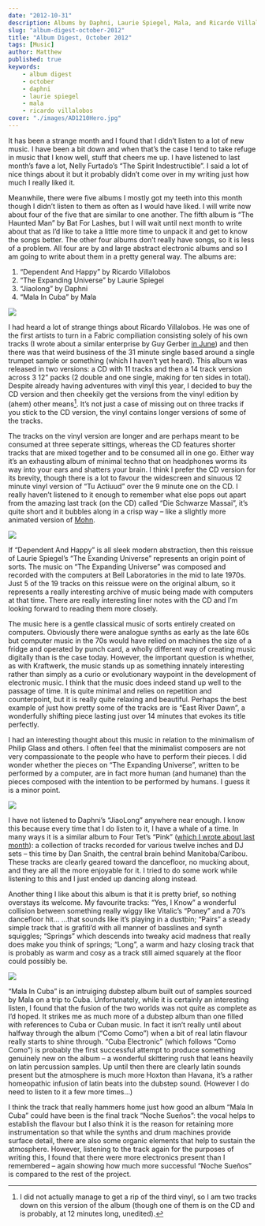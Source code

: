 ```yaml
---
date: "2012-10-31"
description: Albums by Daphni, Laurie Spiegel, Mala, and Ricardo Villalobos.
slug: "album-digest-october-2012" 
title: "Album Digest, October 2012"
tags: [Music]
author: Matthew
published: true
keywords:
    - album digest
    - october
    - daphni
    - laurie spiegel
    - mala
    - ricardo villalobos
cover: "./images/AD1210Hero.jpg"
---
```


It has been a strange month and I found that I didn’t listen to a lot of new music. I have been a bit down and when that’s the case I tend to take refuge in music that I know well, stuff that cheers me up. I have listened to last month’s fave a lot, Nelly Furtado’s “The Spirit Indestructible”. I said a lot of nice things about it but it probably didn’t come over in my writing just how much I really liked it.

Meanwhile, there were five albums I mostly got my teeth into this month though I didn’t listen to them as often as I would have liked. I will write now about four of the five that are similar to one another. The fifth album is “The Haunted Man” by Bat For Lashes, but I will wait until next month to write about that as I’d like to take a little more time to unpack it and get to know the songs better. The other four albums don’t really have songs, so it is less of a problem. All four are by and large abstract electronic albums and so I am going to write about them in a pretty general way. The albums are:

1. “Dependent And Happy” by Ricardo Villalobos
2. “The Expanding Universe” by Laurie Spiegel
3. “Jiaolong” by Daphni
4. “Mala In Cuba” by Mala

<div class="align-left album-cover"><img src="./images/villalobos-dependent-and-happy.jpg"></div>

I had heard a lot of strange things about Ricardo Villalobos. He was one of the first artists to turn in a Fabric compiliation consisting solely of his own tracks (I wrote about a similar enterprise by Guy Gerber [in June](album-digest-june-2012)) and then there was that weird business of the 31 minute single based around a single trumpet sample or something (which I haven’t yet heard). This album was released in two versions: a CD with 11 tracks and then a 14 track version across 3 12” packs (2 double and one single, making for ten sides in total). Despite already having adventures with vinyl this year, I decided to buy the CD version and then cheekily get the versions from the vinyl edition by (ahem) other means[^1]. It’s not just a case of missing out on three tracks if you stick to the CD version, the vinyl contains longer versions of some of the tracks.

The tracks on the vinyl version are longer and are perhaps meant to be consumed at three seperate sittings, whereas the CD features shorter tracks that are mixed together and to be consumed all in one go. Either way it’s an exhausting album of minimal techno that on headphones worms its way into your ears and shatters your brain. I think I prefer the CD version for its brevity, though there is a lot to favour the widescreen and sinuous 12 minute vinyl version of “Tu Actiuud” over the 9 minute one on the CD. I really haven’t listened to it enough to remember what else pops out apart from the amazing last track (on the CD) called “Die Schwarze Massai”, it’s quite short and it bubbles along in a crisp way – like a slightly more animated version of [Mohn](album-digest-july-2012).

<div class="align-left album-cover"><img src="./images/laurie-spiegel-the-expanding-universe.jpg"></div>

If “Dependent And Happy” is all sleek modern abstraction, then this reissue of Laurie Spiegel’s “The Exanding Universe” represents an origin point of sorts. The music on “The Expanding Universe” was composed and recorded with the computers at Bell Laboratories in the mid to late 1970s. Just 5 of the 19 tracks on this reissue were on the original album, so it represents a really interesting archive of music being made with computers at that time. There are really interesting liner notes with the CD and I’m looking forward to reading them more closely.

The music here is a gentle classical music of sorts entirely created on computers. Obviously there were analogue synths as early as the late 60s but computer music in the 70s would have relied on machines the size of a fridge and operated by punch card, a wholly different way of creating music digitally than is the case today. However, the important question is whether, as with Kraftwerk, the music stands up as something innately interesting rather than simply as a curio or evolutionary waypoint in the development of electronic music. I think that the music does indeed stand up well to the passage of time. It is quite minimal and relies on repetition and counterpoint, but it is really quite relaxing and beautiful. Perhaps the best example of just how pretty some of the tracks are is “East River Dawn”, a wonderfully shifting piece lasting just over 14 minutes that evokes its title perfectly.

I had an interesting thought about this music in relation to the minimalism of Philip Glass and others. I often feel that the minimalist composers are not very compassionate to the people who have to perform their pieces. I did wonder whether the pieces on “The Expanding Universe”, written to be performed by a computer, are in fact more human (and humane) than the pieces composed with the intention to be performed by humans. I guess it is a minor point.

<div class="align-left album-cover"><img src="./images/daphni-jiaolong.jpg"></div>

I have not listened to Daphni’s “JiaoLong” anywhere near enough. I know this because every time that I do listen to it, I have a whale of a time. In many ways it is a similar album to Four Tet’s “Pink” ([which I wrote about last month](album-digest-september-2012)): a collection of tracks recorded for various twelve inches and DJ sets – this time by Dan Snaith, the central brain behind Manitoba/Caribou. These tracks are clearly geared toward the dancefloor, no mucking about, and they are all the more enjoyable for it. I tried to do some work while listening to this and I just ended up dancing along instead.

Another thing I like about this album is that it is pretty brief, so nothing overstays its welcome. My favourite tracks: “Yes, I Know” a wonderful collision between something really wiggy like Vitalic’s “Poney” and a 70’s dancefloor hit… …that sounds like it’s playing in a dustbin; “Pairs” a steady simple track that is grafiti’d with all manner of basslines and synth squiggles; “Springs” which descends into tweaky acid madness that really does make you think of springs; “Long”, a warm and hazy closing track that is probably as warm and cosy as a track still aimed squarely at the floor could possibly be.

<div class="align-left album-cover"><img src="./images/mala-in-cuba.jpg"></div>

“Mala In Cuba” is an intruiging dubstep album built out of samples sourced by Mala on a trip to Cuba. Unfortunately, while it is certainly an interesting listen, I found that the fusion of the two worlds was not quite as complete as I’d hoped. It strikes me as much more of a dubstep album than one filled with references to Cuba or Cuban music. In fact it isn’t really until about halfway through the album (“Como Como”) when a bit of real latin flavour really starts to shine through. “Cuba Electronic” (which follows “Como Como”) is probably the first successful attempt to produce something genuinely new on the album – a wonderful skittering rush that leans heavily on latin percussion samples. Up until then there are clearly latin sounds present but the atmosphere is much more Hoxton than Havana, it’s a rather homeopathic infusion of latin beats into the dubstep sound. (However I do need to listen to it a few more times…)

I think the track that really hammers home just how good an album “Mala In Cuba” could have been is the final track “Noche Sueños”: the vocal helps to establish the flavour but I also think it is the reason for retaining more instrumentation so that while the synths and drum machines provide surface detail, there are also some organic elements that help to sustain the atmosphere. However, listening to the track again for the purposes of writing this, I found that there were more electronics present than I remembered – again showing how much more successful “Noche Sueños” is compared to the rest of the project.

[^1]: I did not actually manage to get a rip of the third vinyl, so I am two tracks down on this version of the album (though one of them is on the CD and is probably, at 12 minutes long, unedited).
